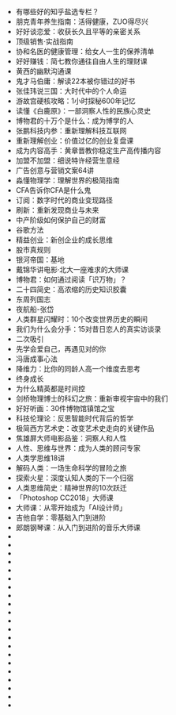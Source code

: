 - 有哪些好的知乎盐选专栏？
- 朋克青年养生指南：活得健康，ZUO得尽兴
- 好好谈恋爱：收获长久且平等的亲密关系
- 顶级销售·实战指南
- 协和名医的健康管理：给女人一生的保养清单
- 好好赚钱：简七教你通往自由人生的理财课
- 黄西的幽默沟通课
- 鬼才马伯庸：解读22本被你错过的好书
- 张佳玮说三国：大时代中的个人命运
- 游故宫硬核攻略：1小时探秘600年记忆
- 读懂《白鹿原》：一部洞察人性的民族心灵史
- 博物君的十万个是什么：成为博学的人
- 张鹏科技内参：重新理解科技互联网
- 重新理解创业：价值过亿的创业复盘课
- 成为内容高手：黄章晋教你稳定生产高传播内容
- 加盟不加盟：细说特许经营生意经
- 广告创意与营销文案64讲
- 淼懂物理学：理解世界的极简指南
- CFA告诉你CFA是什么鬼
- 订阅：数字时代的商业变现路径
- 刷新：重新发现商业与未来
- 中产阶级如何保护自己的财富
- 谷歌方法
- 精益创业：新创企业的成长思维
- 股市真规则
- 银河帝国：基地
- 戴锦华讲电影·北大一座难求的大师课
- 博物君：如何通过阅读「识万物」？
- 二十四简史：高浓缩的历史知识胶囊
- 东周列国志
- 夜航船-张岱
- 人类群星闪耀时：10个改变世界历史的瞬间
- 我们为什么会分手：15对昔日恋人的真实访谈录
- 二次吸引
- 先学会爱自己，再遇见对的你
- 冯唐成事心法
- 降维力：比你的同龄人高一个维度去思考
- 终身成长
- 为什么精英都是时间控
- 剑桥物理博士的科幻之旅：重新审视宇宙中的我们
- 好好听画：30件博物馆镇馆之宝
- 科技伦理论：反思智能时代背后的哲学
- 极简西方艺术史：改变艺术史走向的关键作品
- 焦雄屏大师电影品鉴：洞察人和人性
- 人性、思维与世界：成为人类的顾问专家
- 人类学思维18讲
- 解码人类：一场生命科学的冒险之旅
- 探索火星：深度认知人类的下一个归宿
- 人类思维简史：精神世界的10次跃迁
- 「Photoshop CC2018」大师课
- 大师课：从零开始成为「AI设计师」
- 吉他自学：零基础入门到进阶
- 郎朗钢琴课：从入门到进阶的音乐大师课
-
-
-
-
-
-
-
-
-
-
-
-
-
-
-
-
-
-
-
-
-